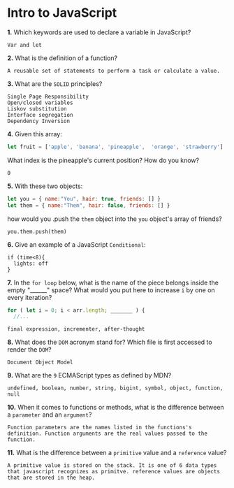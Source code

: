 # Intro to JavaScript

**1.** Which keywords are used to declare a variable in JavaScript?
<!-- enter you answer in the space below -->
```
Var and let
```
**2.** What is the definition of a function?
<!-- enter you answer in the space below -->
```
A reusable set of statements to perform a task or calculate a value.
```
**3.** What are the `SOLID` principles?
<!-- enter you answer in the space below -->
```
Single Page Responsibility
Open/closed variables
Liskov substitution
Interface segregation
Dependency Inversion
```
**4.** Given this array: 
```js
let fruit = ['apple', 'banana', 'pineapple',  'orange', 'strawberry']
``` 
What index is the pineapple's current position? How do you know?
<!-- enter you answer in the space below -->
```
0
```
**5.** With these two objects: 
```js
let you = { name:"You", hair: true, friends: [] }
let them = { name:"Them", hair: false, friends: [] }
```
how would you .push the `them` object into the `you` object's array of friends?
<!-- enter you answer in the space below -->
```
you.them.push(them)
```

**6.** Give an example of a JavaScript `Conditional`:
<!-- enter you answer in the space below -->
```
if (time<8){
  lights: off
}
```
**7.** In the `for loop` below, what is the name of the piece belongs inside the empty "______" space? What would you put here to increase `i` by one on every iteration?
```js
for ( let i = 0; i < arr.length; _______ ) {
  //...
```
<!-- enter you answer in the space below -->
```
final expression, incrementer, after-thought
```
**8.** What does the `DOM` acronym stand for? Which file is first accessed to render the `DOM`?
<!-- enter you answer in the space below -->
```
Document Object Model
```

**9.** What are the `9` ECMAScript types as defined by MDN?
<!-- enter you answer in the space below -->
```
undefined, boolean, number, string, bigint, symbol, object, function, null
```
**10.** When it comes to functions or methods, what is the difference between a `parameter` and an `argument`?
<!-- enter you answer in the space below -->
```
Function parameters are the names listed in the functions's definition. Function arguments are the real values passed to the function.
```
**11.** What is the difference between a `primitive` value and a `reference` value?
<!-- enter you answer in the space below -->
```
A primitive value is stored on the stack. It is one of 6 data types that javascript recognizes as primitve. reference values are objects that are stored in the heap. 
```
